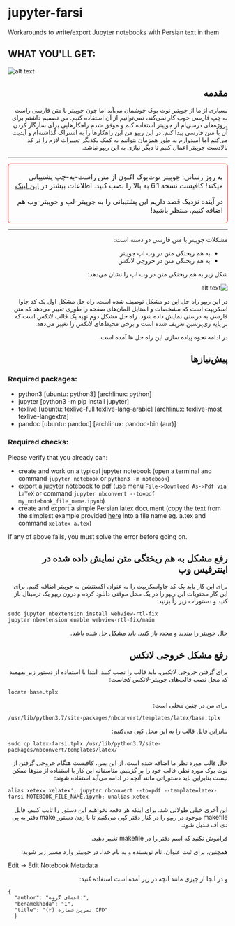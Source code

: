 <div dir="ltr">

# jupyter-farsi
Workarounds to write/export Jupyter notebooks with Persian text in them

## WHAT YOU'LL GET:

![alt text](https://raw.githubusercontent.com/m2-farzan/jupyter-farsi/master/images/preview.png)

</div>
<div dir="rtl">

## مقدمه
بسیاری از ما از جوپتیر نوت بوک خوشمان می‌آید اما چون جوپیتر با متن فارسی راست به چپ فارسی خوب کار نمی‌کند، نمی‌توانیم از آن استفاده کنیم.
من تصمیم داشتم برای پروژه‌های درسی‌ام از جوپیتر استفاده کنم و موفق شدم راهکارهایی برای سازگار کردن آن با متن فارسی پیدا کنم.
در این ریپو من این راهکارها را به اشتراک گذاشته‌ام و آپدیت می‌کنم اما امیدوارم به طور همزمان بتوانیم به کمک یکدیگر تغییرات لازم را در کد بالادست جوپیتر اعمال کنیم تا دیگر نیازی به این ریپو نباشد.
***
<div style="border-color: red;
    border-width: 1px;
    border-style: solid;
    border-radius: 6px;
    padding: 3px 10px;
    font-size: 1rem;"
    dir="rtl">
<p>
به روز رسانی:
جوپیتر نوت‌بوک اکنون از متن راست-به-چپ پشتیبانی میکند! کافیست نسخه 6.1 به بالا را نصب کنید. اطلاعات بیشتر در 
<a href="https://github.com/jupyter/notebook/pull/5052#issuecomment-647725947"/>این لینک</a>
</p>
<p>
در آینده نزدیک قصد داریم این پشتیبانی را به جوپیتر-لب و جوپیتر-وب هم اضافه کنیم. منتظر باشید!
</p>
</div>

***

مشکلات جوپیتر با متن فارسی دو دسته است:

* به هم ریختگی متن در وب اپ جوپیتر
* به هم ریختگی متن در خروجی لاتکس

شکل زیر به هم ریختکی متن در وب اپ را نشان می‌دهد:

![alt text](https://raw.githubusercontent.com/m2-farzan/jupyter-farsi/master/images/scrumbled_webapp.png)

در این ریپو راه حل این دو مشکل توصیف شده است. راه حل مشکل اول یک کد جاوا اسکریپت است که مشخصات و استایل المان‌های صفحه را طوری تغییر می‌دهد که متن فارسی به درستی نمایش داده شود.
راه حل مشکل دوم تهیه یک قالب لاتکس است که بر پایه زی‌پرشین تعریف شده است و برخی محیط‌های لاتکس را تغییر می‌دهد.

در ادامه نحوه پیاده سازی این راه حل ها آمده است.

## پیش‌نیازها

</div>
<div dir="ltr">

### Required packages:

* python3 [ubuntu: python3] [archlinux: python]
* jupyter [python3 -m pip install jupyter]
* texlive [ubuntu: texlive-full texlive-lang-arabic] [archlinux: texlive-most texlive-langextra]
* pandoc [ubuntu: pandoc] [archlinux: pandoc-bin (aur)]

### Required checks:
Please verify that you already can:
* create and work on a typical jupyter notebook (open a terminal and command
`jupyter notebook`
or
`python3 -m notebook`)
* export a jupyter notebook to pdf (use menu `File->Download As->Pdf via LaTeX` or command
`jupyter nbconvert --to=pdf my_notebook_file_name.ipynb`)
* create and export a simple Persian latex document (copy the text from the simplest example provided
[here](http://www.parsilatex.com/wiki/%D8%A7%D8%B2_%DA%A9%D8%AC%D8%A7_%D8%B4%D8%B1%D9%88%D8%B9_%DA%A9%D9%86%DB%8C%D9%85%D8%9F)
 into a file name eg. a.tex and command `xelatex a.tex`)
 
If any of above fails, you must solve the error before going on.

</div>
<div dir="rtl">

## رفع مشکل به هم ریختگی متن نمایش داده شده در اینترفیس وب
برای این کار باید یک کد جاواسکریپت را به عنوان اکستنشن به جوپیتر اضافه کنیم.
برای این کار محتویات این ریپو را در یک محل موقتی دانلود کرده و درون ریپو یک ترمینال باز کنید و دستورات زیر را بزنید:

</div>
<div dir="ltr">

```
sudo jupyter nbextension install webview-rtl-fix
jupyter nbextension enable webview-rtl-fix/main
```

</div>
<div dir="rtl">

حال جوپیتر را ببندید و مجدد باز کنید. باید مشکل حل شده باشد.

## رفع مشکل خروجی لاتکس

برای گرفتن خروجی لاتکس، باید قالب را نصب کنید. ابتدا با استفاده از دستور زیر بفهمید که محل نصب قالب‌های جوپیتر-لاتکس کجاست:

</div>
<div dir="ltr">

`locate base.tplx`

</div>
<div dir="rtl">

برای من در چنین محلی است:

</div>
<div dir="ltr">

`/usr/lib/python3.7/site-packages/nbconvert/templates/latex/base.tplx`

</div>
<div dir="rtl">

بنابراین فایل قالب را به این محل کپی می‌کنیم:

</div>
<div dir="ltr">

`sudo cp latex-farsi.tplx /usr/lib/python3.7/site-packages/nbconvert/templates/latex/`

</div>
<div dir="rtl">

حال قالب مورد نظر ما اضافه شده است.
از این پس، کافیست هنگام خروجی گرفتن از نوت بوک مورد نظر، قالب خود را بر گزینیم. متاسفانه این کار با استفاده از منوها ممکن نیست بنابراین باید دستوراتی مانند آنچه در ادامه می‌آید استفاده شوند:

</div>
<div dir="ltr">

`alias xetex='xelatex'; jupyter nbconvert --to=pdf --template=latex-farsi NOTEBOOK_FILE_NAME.ipynb; unalias xetex`

</div>
<div dir="rtl">

این آخری خیلی طولانی شد. برای اینکه هر دفعه نخواهیم این دستور را تایپ کنیم، فایل makefile موجود در ریپو را در کنار دفتر کپی می‌کنیم تا با زدن دستور make دفتر به پی دی اف تبدیل شود.

فراموش نکنید که اسم دفتر را در makefile تغییر دهید.

همچنین، برای ثبت عنوان، نام نویسنده و به نام خدا، در جوپیتر وارد مسیر زیر شوید:

</div>
<div dir="ltr">

Edit -> Edit Notebook Metadata

</div>
<div dir="rtl">

و در آنجا از چیزی مانند آنچه در زیر آمده است استفاده کنید:

</div>
<div dir="ltr">

```
{
  "author": "اعضای گروه:",
  "benamekhoda": "1",
  "title": "تمرین شماره (۲) CFD"
  }
```

</div>

